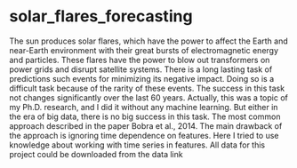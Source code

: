 # solar_flares_forecasting
The sun produces solar flares, which have the power to affect the Earth and near-Earth environment with their great bursts of electromagnetic energy and particles. These flares have the power to blow out transformers on power grids and disrupt satellite systems. There is a long lasting task of predictions such events for minimizing its negative impact. Doing so is a difficult task because of the rarity of these events. The success in this task not changes significantly over the last 60 years. Actually, this was a topic of my Ph.D. research, and I did it without any machine learning. But either in the era of big data, there is no big success in this task. The most common approach described in the paper Bobra et al., 2014. The main drawback of the approach is ignoring time dependence on features. Here I tried to use knowledge about working with time series in features. All data for this project could be downloaded from the data link

